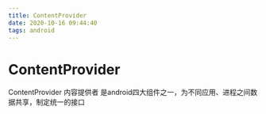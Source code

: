 ```yaml
---
title: ContentProvider
date: 2020-10-16 09:44:40
tags: android
---
```



# ContentProvider

ContentProvider 内容提供者 是android四大组件之一，为不同应用、进程之间数据共享，制定统一的接口

